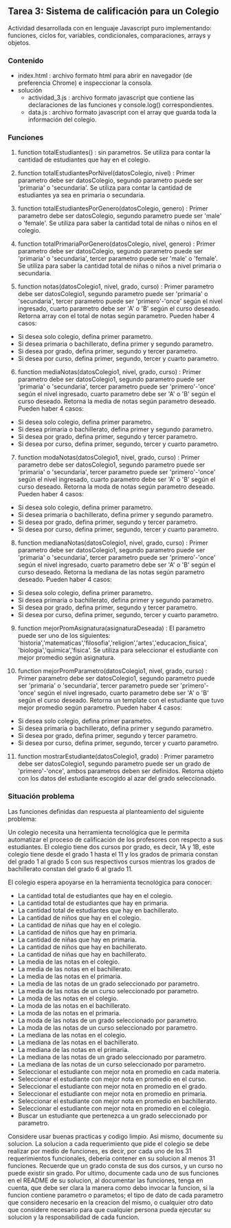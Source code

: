 ## Tarea 3: Sistema de calificación para un Colegio 

Actividad desarrollada con en lenguaje Javascript puro implementando: funciones, ciclos for, variables, condicionales, comparaciones, arrays y objetos. 

### Contenido

* index.html : archivo formato html para abrir en navegador (de preferencia Chrome) e inspeccionar la consola. 
* solución 
  * actividad_3.js : archivo formato javascript que contiene las declaraciones de las funciones y console.log() correspondientes. 
  * data.js : archivo formato javascript con el array que guarda toda la información del colegio.

### Funciones

1. function totalEstudiantes() : sin parametros. Se utiliza para contar la cantidad de estudiantes que hay en el colegio.

2. function totalEstudiantesPorNivel(datosColegio, nivel) : Primer parametro debe ser datosColegio, segundo parametro puede ser 'primaria' o 'secundaria'. Se
utiliza para contar la cantidad de estudiantes ya sea en primaria o secundaria.

3. function totalEstudiantesPorGenero(datosColegio, genero) : Primer parametro debe ser datosColegio, segundo parametro puede ser 'male' o 'female'. Se utiliza para saber
la cantidad total de niñas o niños en el colegio. 

4. function totalPrimariaPorGenero(datosColegio, nivel, genero) : Primer parametro debe ser datosColegio, segundo parametro puede ser 'primaria' o 'secundaria', tercer
parametro puede ser 'male' o 'female'. Se utiliza para saber la cantidad total de niñas o niños a nivel primaria o secundaria.

5. function notas(datosColegio1, nivel, grado, curso) : Primer parametro debe ser datosColegio1, segundo parametro puede ser 'primaria' o 'secundaria', tercer
parametro puede ser 'primero'-'once' según el nivel ingresado, cuarto parametro debe ser 'A' o 'B' según el curso deseado. Retorna array con el total de notas según parametro. 
Pueden haber 4 casos:
* Si desea solo colegio, defina primer parametro.
* Si desea primaria o bachillerato, defina primer y segundo parametro.
* Si desea por grado, defina primer, segundo y tercer parametro.
* Si desea por curso, defina primer, segundo, tercer y cuarto parametro. 

6. function mediaNotas(datosColegio1, nivel, grado, curso) : Primer parametro debe ser datosColegio1, segundo parametro puede ser 'primaria' o 'secundaria', tercer
parametro puede ser 'primero'-'once' según el nivel ingresado, cuarto parametro debe ser 'A' o 'B' según el curso deseado. Retorna la media de notas según parametro deseado. Pueden haber 4 casos:
* Si desea solo colegio, defina primer parametro.
* Si desea primaria o bachillerato, defina primer y segundo parametro.
* Si desea por grado, defina primer, segundo y tercer parametro.
* Si desea por curso, defina primer, segundo, tercer y cuarto parametro. 

7. function modaNotas(datosColegio1, nivel, grado, curso) : Primer parametro debe ser datosColegio1, segundo parametro puede ser 'primaria' o 'secundaria', tercer
parametro puede ser 'primero'-'once' según el nivel ingresado, cuarto parametro debe ser 'A' o 'B' según el curso deseado. Retorna la moda de notas según parametro deseado.
Pueden haber 4 casos:
* Si desea solo colegio, defina primer parametro.
* Si desea primaria o bachillerato, defina primer y segundo parametro.
* Si desea por grado, defina primer, segundo y tercer parametro.
* Si desea por curso, defina primer, segundo, tercer y cuarto parametro. 


8. function medianaNotas(datosColegio1, nivel, grado, curso) : Primer parametro debe ser datosColegio1, segundo parametro puede ser 'primaria' o 'secundaria', tercer
parametro puede ser 'primero'-'once' según el nivel ingresado, cuarto parametro debe ser 'A' o 'B' según el curso deseado. Retorna la mediana de las notas según parametro deseado. Pueden haber 4 casos:
* Si desea solo colegio, defina primer parametro.
* Si desea primaria o bachillerato, defina primer y segundo parametro.
* Si desea por grado, defina primer, segundo y tercer parametro.
* Si desea por curso, defina primer, segundo, tercer y cuarto parametro. 

9. function mejorPromAsignatura(asignaturaDeseada) : El parametro puede ser uno de los siguientes: 'historia','matematicas','filosofia','religion','artes','educacion_fisica',
'biologia','quimica','fisica'. Se utiliza para seleccionar el estudiante con mejor promedio según asignatura. 

10. function mejorPromParametro(datosColegio1, nivel, grado, curso) : Primer parametro debe ser datosColegio1, segundo parametro puede ser 'primaria' o 'secundaria', tercer
parametro puede ser 'primero'-'once' según el nivel ingresado, cuarto parametro debe ser 'A' o 'B' según el curso deseado. Retorna un template con el estudiante que tuvo
mejor promedio según parametro. Pueden haber 4 casos:
* Si desea solo colegio, defina primer parametro.
* Si desea primaria o bachillerato, defina primer y segundo parametro.
* Si desea por grado, defina primer, segundo y tercer parametro.
* Si desea por curso, defina primer, segundo, tercer y cuarto parametro. 

11. function mostrarEstudiante(datosColegio1, grado) : Primer parametro debe ser datosColegio1, segundo parametro puede ser un grado de 'primero'-'once', ambos parametros deben
ser definidos. Retorna objeto con los datos del estudiante escogido al azar del grado seleccionado. 


### Situación problema 

Las funciones definidas dan respuesta al planteamiento del siguiente problema:

Un colegio necesita una herramienta tecnológica que le permita automatizar el proceso de calificación de los profesores con respecto a sus estudiantes. El colegio tiene dos cursos por grado, es decir, 1A y 1B, este colegio tiene desde el grado 1 hasta el 11 y los grados de primaria constan del grado 1 al grado 5 con sus respectivos cursos mientras los grados de bachillerato constan del grado 6 al grado 11.

El colegio espera apoyarse en la herramienta tecnológica para conocer:

-	La cantidad total de estudiantes que hay en el colegio.
-	La cantidad total de estudiantes que hay en primaria.
-	La cantidad total de estudiantes que hay en bachillerato.
-	La cantidad de niños que hay en el colegio.
-	La cantidad de niñas que hay en el colegio.
-	La cantidad de niños que hay en primaria.
-	La cantidad de niñas que hay en primaria.
-	La cantidad de niños que hay en bachillerato.
-	La cantidad de niñas que hay en bachillerato.
-	La media de las notas en el colegio.
-	La media de las notas en el bachillerato.
-	La media de las notas en el primaria.
-	La media de las notas de un grado seleccionado por parametro.
-	La media de las notas de un curso seleccionado por parametro.
-	La moda de las notas en el colegio.
-	La moda de las notas en el bachillerato.
-	La moda de las notas en el primaria.
-	La moda de las notas de un grado seleccionado por parametro.
-	La moda de las notas de un curso seleccionado por parametro.
-	La mediana de las notas en el colegio.
-	La mediana de las notas en el bachillerato.
-	La mediana de las notas en el primaria.
-	La mediana de las notas de un grado seleccionado por parametro.
-	La mediana de las notas de un curso seleccionado por parametro.
-	Seleccionar el estudiante con mejor nota en promedio en cada materia.
-	Seleccionar el estudiante con mejor nota en promedio en el curso.
-	Seleccionar el estudiante con mejor nota en promedio en el grado.
-	Seleccionar el estudiante con mejor nota en promedio en primaria.
-	Seleccionar el estudiante con mejor nota en promedio en bachillerato.
-	Seleccionar el estudiante con mejor nota en promedio en el colegio.
-	Buscar un estudiante que pertenezca a un grado seleccionado por parametro.

Considere usar buenas practicas y codigo limpio. Asi mismo, documente su solucion.
La solucion a cada requerimiento que pide el colegio se debe realizar por medio de funciones, es decir, por cada uno de los 31 requerimientos funcionales, deberia contener en su solucion al menos 31 funciones. Recuerde que un grado consta de sus dos cursos, y un curso no puede existir sin grado. Por ultimo, documente cada uno de sus funciones en el README de su solucion, al documentar las funciones, tenga en cuenta, que debe ser clara la manera como debo invocar la funcion, si la funcion contiene parametro o parametos; el tipo de dato de cada parametro que considero necesario en la creacion del mismo, o cualquier otro dato que considere necesario para que cualquier persona pueda ejecutar su solucion y la responsabilidad de cada funcion.
